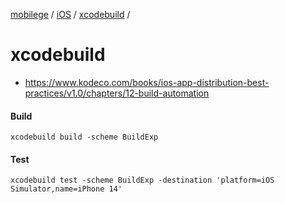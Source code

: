 [mobilege](https://github.com/mobilege/mobilege.github.io/blob/master/README.md) / 
[iOS](https://github.com/mobilege/ios-development/blob/master/README.md) / 
[xcodebuild](https://github.com/mobiledge/ios-development/blob/master/xcodebuild.md) /

# xcodebuild

- https://www.kodeco.com/books/ios-app-distribution-best-practices/v1.0/chapters/12-build-automation

#### Build
`xcodebuild build -scheme BuildExp`

#### Test
`xcodebuild test -scheme BuildExp -destination 'platform=iOS Simulator,name=iPhone 14'`

